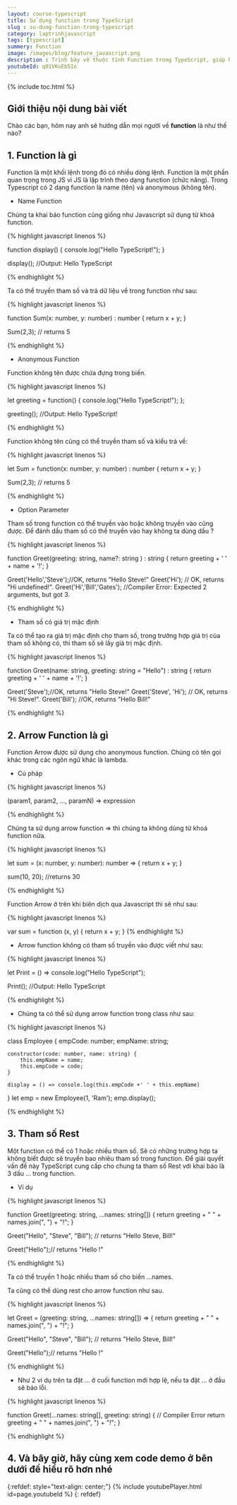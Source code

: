 ```yaml
---
layout: course-typescript
title: Sử dụng function trong TypeScript  
slug : su-dung-function-trong-typescript
category: laptrinhjavascript
tags: [typescript]
summery: Function   
image: /images/blog/feature_javascript.png
description : Trình bày về thuộc tính Function trong TypeScript, giúp hiểu được thuật ngữ Function trong TypeScript là gì? Tìm hiểu về 2 dạng Function trong TypeScript bao gồm name, tên và anonymous, không tên. Giới thiệu thêm về Arrow Function hay còn gọi là Lambda trong TypeScript. Ngoài ra hướng dẫn cách sử dụng tham số Rest trong TypeScript và cách thức hoạt động của Function trong TypeScript thông qua những ví dụ minh hoạ cho cú pháp thực hiện.  
youtubeId: q01VKuEb5Io
---
```


{% include toc.html %}

## **Giới thiệu nội dung bài viết**

Chào các bạn, hôm nay anh sẽ hướng dẫn mọi người về <b>function</b> là như thế nào? 

## **1. Function là gì**

Function là một khối lệnh trong đó có nhiều dòng lệnh. Function là một phần quan trọng trong JS vì JS là lập trình theo dạng function (chức năng). Trong Typescript có 2 dạng function là name (tên) và anonymous (không tên).

- Name Function 

Chúng ta khai báo function cũng giống như Javascript sử dụng từ khoá function.

{% highlight javascript  linenos %}

function display() {
    console.log("Hello TypeScript!");
}

display(); //Output: Hello TypeScript 

{% endhighlight %}

Ta có thể truyền tham số và trả dữ liệu về trong function như sau:

{% highlight javascript  linenos %}

function Sum(x: number, y: number) : number {
    return x + y;
}

Sum(2,3); // returns 5

{% endhighlight %}

- Anonymous Function

Function không tên được chứa đựng trong biến.

{% highlight javascript  linenos %}

let greeting = function() {
    console.log("Hello TypeScript!");
};

greeting(); //Output: Hello TypeScript! 

{% endhighlight %}

Function không tên cũng có thể truyền tham số và kiểu trả về:

{% highlight javascript  linenos %}

let Sum = function(x: number, y: number) : number
{
    return x + y;
}

Sum(2,3); // returns 5

{% endhighlight %}

- Option Parameter

Tham số trong function có thể truyền vào hoặc không truyền vào cũng được. Để đánh dấu tham số có thể truyền vào hay không ta dùng dấu ?

{% highlight javascript  linenos %}

function Greet(greeting: string, name?: string ) : string {
    return greeting + ' ' + name + '!';
}

Greet('Hello','Steve');//OK, returns "Hello Steve!"
Greet('Hi'); // OK, returns "Hi undefined!".
Greet('Hi','Bill','Gates'); //Compiler Error: Expected 2 arguments, but got 3.

{% endhighlight %}

- Tham số có giá trị mặc định

Ta có thể tạo ra giá trị mặc định cho tham số, trong trường hợp giá trị của tham số không có, thì tham số sẽ lấy giá trị mặc định.

{% highlight javascript  linenos %}

function Greet(name: string, greeting: string = "Hello") : string {
    return greeting + ' ' + name + '!';
}

Greet('Steve');//OK, returns "Hello Steve!"
Greet('Steve', 'Hi'); // OK, returns "Hi Steve!".
Greet('Bill'); //OK, returns "Hello Bill!"

{% endhighlight %}

## **2. Arrow Function là gì**

Function Arrow được sử dụng cho anonymous function. Chúng có tên gọi khác trong các ngôn ngữ khác là lambda.

- Cú pháp

{% highlight javascript  linenos %}

(param1, param2, ..., paramN) => expression

{% endhighlight %}

Chúng ta sử dụng arrow function => thì chúng ta không dùng từ khoá function nữa.

{% highlight javascript  linenos %}

let sum = (x: number, y: number): number => {
    return x + y;
}

sum(10, 20); //returns 30

{% endhighlight %}

Function Arrow ở trên khi biên dịch qua Javascript thì sẽ như sau:

{% highlight javascript  linenos %}

var sum = function (x, y) {
    return x + y;
}
{% endhighlight %}

- Arrow function không có tham số truyền vào được viết như sau:

{% highlight javascript  linenos %}

let Print = () => console.log("Hello TypeScript");

Print(); //Output: Hello TypeScript

{% endhighlight %}

- Chúng ta có thể sử dụng arrow function trong class như sau:

{% highlight javascript  linenos %}

class Employee {
    empCode: number;
    empName: string;

    constructor(code: number, name: string) {
        this.empName = name;
        this.empCode = code;
    }

    display = () => console.log(this.empCode +' ' + this.empName)
}
let emp = new Employee(1, 'Ram');
emp.display();

{% endhighlight %}

## **3. Tham số Rest**

Một function có thể có 1 hoặc nhiều tham số. Sẽ có những trường hợp ta không biết được sẽ truyền bao nhiêu tham số trong function. Để giải quyết vấn đề này TypeScript cung cấp cho chung ta tham số Rest với khai báo là 3 dấu ... trong function.

- Ví dụ 

{% highlight javascript  linenos %}

function Greet(greeting: string, ...names: string[]) {
    return greeting + " " + names.join(", ") + "!";
}

Greet("Hello", "Steve", "Bill"); // returns "Hello Steve, Bill!"

Greet("Hello");// returns "Hello !"

 {% endhighlight %}

Ta có thể truyền 1 hoặc nhiều tham số cho biến ...names.

Ta cũng có thể dùng rest cho arrow function như sau.

{% highlight javascript  linenos %}

let Greet = (greeting: string, ...names: string[]) => {
    return greeting + " " + names.join(", ") + "!";
}

Greet("Hello", "Steve", "Bill"); // returns "Hello Steve, Bill!"

Greet("Hello");// returns "Hello !"

{% endhighlight %}

- Như 2 ví dụ trên ta đặt ... ở cuối function mới hợp lệ, nếu ta đặt ... ở đầu sẽ báo lỗi.

{% highlight javascript  linenos %}

function Greet(...names: string[], greeting: string) {  // Compiler Error
    return greeting + " " + names.join(", ") + "!";
}

{% endhighlight %}



## **4. Và bây giờ, hãy cùng xem code demo ở bên dưới để hiểu rõ hơn nhé**

{:refdef: style="text-align: center;"}
{% include youtubePlayer.html id=page.youtubeId %}
{: refdef}



























